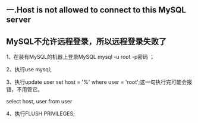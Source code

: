 ## 一.Host is not allowed to connect to this MySQL server

## MySQL不允许远程登录，所以远程登录失败了

1、在装有MySQL的机器上登录MySQL mysql -u root -p密码 ；

2、执行use mysql;

3、执行update user set host = '%' where user = 'root';这一句执行完可能会报错，不用管它。


select host, user from user

4、执行FLUSH PRIVILEGES;
